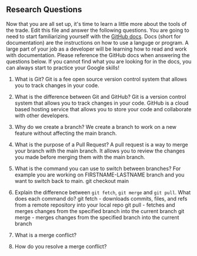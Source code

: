 ## Research Questions 

Now that you are all set up, it's time to learn a little more about the tools of the trade. Edit this file and answer the following questions. You are going to need to start familiarizing yourself with the [GitHub docs](https://docs.github.com/en). Docs (short for documentation) are the instructions on how to use a languge or program. A large part of your job as a developer will be learning how to read and work with documentation. Please reference the GitHub docs when answering the questions below. If you cannot find what you are looking for in the docs, you can always start to practice your Google skills!

1. What is Git? 
Git is a fee open source version control system that allows you to track changes in your code. 

2. What is the difference between Git and GitHub?
Git is a version control system that allows you to track changes in your code. GitHub is a cloud based hosting service that allows you to store your code and collaborate with other developers.

3. Why do we create a branch? 
We create a branch to work on a new feature without affecting the main branch.

4. What is the purpose of a Pull Request?
A pull request is a way to merge your branch with the main branch. It allows you to review the changes you made before merging them with the main branch.

5. What is the command you can use to switch between branches? For example you are working on FIRSTNAME-LASTNAME branch and you want to switch back to main.
git checkout main

6. Explain the difference between `git fetch`, `git merge` and `git pull`. What does each command do?
git fetch - downloads commits, files, and refs from a remote repository into your local repo
git pull - fetches and merges changes from the specified branch into the current branch
git merge - merges changes from the specified branch into the current branch


7. What is a merge conflict?
8. How do you resolve a merge conflict?
